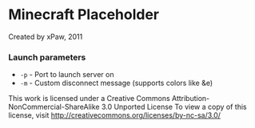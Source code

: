 Minecraft Placeholder
=====================

Created by xPaw, 2011

### Launch parameters
* `-p` - Port to launch server on
* `-m` - Custom disconnect message (supports colors like &e)

This work is licensed under a Creative Commons Attribution-NonCommercial-ShareAlike 3.0 Unported License
To view a copy of this license, visit http://creativecommons.org/licenses/by-nc-sa/3.0/
